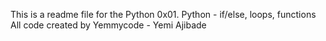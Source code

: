 This is a readme file for the Python
0x01. Python - if/else, loops, functions
All code created by Yemmycode - Yemi Ajibade
